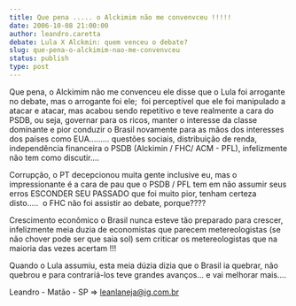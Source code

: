 ```yaml
---
title: Que pena ..... o Alckimim não me convenvceu !!!!!
date: 2006-10-08 21:00:00
author: leandro.caretta
debate: Lula X Alckmin: quem venceu o debate?
slug: que-pena-o-alckimim-nao-me-convenvceu
status: publish 
type: post
---
```


Que pena, o Alckimim não me convenceu ele disse que o Lula foi arrogante no debate, mas o arrogante foi ele;  foi perceptível que ele foi manipulado a atacar e atacar, mas acabou sendo repetitivo e teve realmente a cara do PSDB, ou seja, governar para os ricos, manter o interesse da classe dominante e pior conduzir o Brasil novamente para as mãos dos interesses dos países como EUA......... questões sociais, distribuição de renda, independência financeira o PSDB (Alckimin / FHC/ ACM - PFL), infelizmente não tem como discutir.... 


Corrupção, o PT decepcionou muita gente inclusive eu, mas o impressionante é a cara de pau que o PSDB / PFL tem em não assumir seus erros ESCONDER SEU PASSADO que foi muito pior, tenham certeza disto.....  o FHC não foi assistir ao debate, porque????


Crescimento econômico o Brasil nunca esteve tão preparado para crescer, infelizmente meia duzia de economistas que parecem metereologistas (se não chover pode ser que saia sol) sem criticar os metereologistas que na maioria das vezes acertam !!! 


Quando o Lula assumiu, esta meia dúzia dizia que o Brasil ia quebrar, não quebrou e para contrariá-los teve grandes avanços... e vai melhorar mais....


Leandro - Matão - SP => [leanlaneja@ig.com.br](mailto:leanlaneja@ig.com.br)


